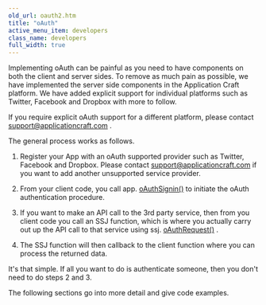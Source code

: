 ```yaml
---
old_url: oauth2.htm
title: "oAuth"
active_menu_item: developers
class_name: developers
full_width: true
---
```



Implementing oAuth can be painful as you need to have components on both the client and server sides. To remove as much pain as possible, we have implemented the server side components in the Application Craft platform. We have added explicit support for individual platforms such as Twitter, Facebook and Dropbox with more to follow.

If you require explicit oAuth support for a different platform, please contact [support@applicationcraft.com](mailto:support@applicationcraft.com) .

The general process works as follows.

  1.   Register your App with an oAuth supported provider such as Twitter, Facebook and Dropbox. Please contact [support@applicationcraft.com](mailto:support@applicationcraft.com) if you want to add another unsupported service provider.

  2.   From your client code, you call app. [oAuthSignin()](/developers/documentation/scripting-apis/client-api/oauth/oauthsignin) to initiate the oAuth authentication procedure.

  3.   If you want to make an API call to the 3rd party service, then from you client code you call an SSJ function, which is where you actually carry out up the API call to that service using ssj. [oAuthRequest()](/developers/documentation/scripting-apis/server-side-api/ssj-object/oauth/oauthrequest) .

  4.   The SSJ function will then callback to the client function where you can process the returned data.

It's that simple. If all you want to do is authenticate someone, then you don't need to do steps 2 and 3.

The following sections go into more detail and give code examples.

